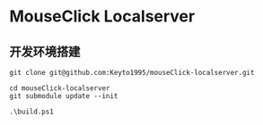 # MouseClick Localserver

## 开发环境搭建

```pshell
git clone git@github.com:Keyto1995/mouseClick-localserver.git

cd mouseClick-localserver
git submodule update --init

.\build.ps1
```
